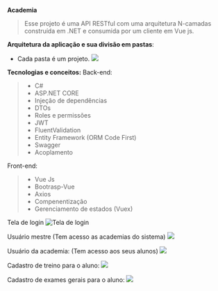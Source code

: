 **Academia**

> Esse projeto é uma API RESTful com uma arquitetura N-camadas construída em .NET e consumida por um cliente em Vue js. 

**Arquitetura da aplicação e sua divisão em pastas**:
 - Cada pasta é um projeto.
![](https://i.imgur.com/xmtuWKA.png)


**Tecnologias e conceitos:**
Back-end:
> * C#
> * ASP.NET CORE
> * Injeção de dependências
> * DTOs
> * Roles e permissões
> * JWT
> * FluentValidation
> * Entity Framework (ORM Code First)
> * Swagger
> * Acoplamento

Front-end:
> * Vue Js
> * Bootrasp-Vue
> * Axios
> * Compenentização
> * Gerenciamento de estados (Vuex)


Tela de login
![Tela de login](https://i.imgur.com/lKXkcsC.png)

Usuário mestre (Tem acesso as academias do sistema)
![](https://i.imgur.com/PQSOdlf.png)

Usuário da academia: (Tem acesso aos seus alunos)
![](https://i.imgur.com/NWkBXHm.png)

Cadastro de treino para o aluno:
![](https://i.imgur.com/OGVklXV.png)

Cadastro de exames gerais para o aluno:
![](https://i.imgur.com/fuQ9NHC.png)

